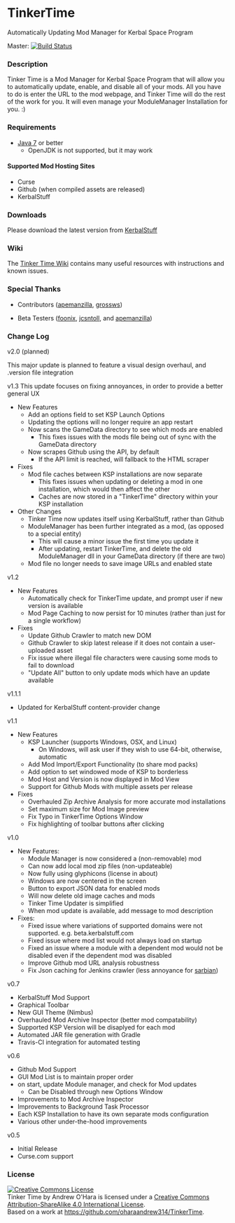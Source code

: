 TinkerTime
==========

Automatically Updating Mod Manager for Kerbal Space Program

Master: [![Build Status](https://travis-ci.org/oharaandrew314/TinkerTime.svg?branch=master)](https://travis-ci.org/oharaandrew314/TinkerTime)

### Description
Tinker Time is a Mod Manager for Kerbal Space Program that will allow you to automatically update, enable, and disable all of your mods.  All you have to do is enter the URL to the mod webpage, and Tinker Time will do the rest of the work for you.  It will even manage your ModuleManager Installation for you. :)

### Requirements
- [Java 7](https://java.com/en/download/index.jsp) or better
  - OpenJDK is not supported, but it may work

#### Supported Mod Hosting Sites
- Curse
- Github (when compiled assets are released)
- KerbalStuff



### Downloads
Please download the latest version from [KerbalStuff](https://kerbalstuff.com/mod/243)

### Wiki
The [Tinker Time Wiki](https://github.com/oharaandrew314/TinkerTime/wiki) contains many useful resources with instructions and known issues.

### Special Thanks
- Contributors ([apemanzilla](https://github.com/apemanzilla), [grossws](https://github.com/grossws))

- Beta Testers ([foonix](https://github.com/foonix), [jcsntoll](https://github.com/jcsntoll), and [apemanzilla](https://github.com/apemanzilla))

### Change Log

v2.0 (planned)

This major update is planned to feature a visual design overhaul, and .version file integration

v1.3
This update focuses on fixing annoyances, in order to provide a better general UX

- New Features
  - Add an options field to set KSP Launch Options
  - Updating the options will no longer require an app restart
  - Now scans the GameData directory to see which mods are enabled
    - This fixes issues with the mods file being out of sync with the GameData directory
  - Now scrapes Github using the API, by default
    - If the API limit is reached, will fallback to the HTML scraper
- Fixes
  - Mod file caches between KSP installations are now separate
    - This fixes issues when updating or deleting a mod in one installation, which would then affect the other
    - Caches are now stored in a "TinkerTime" directory within your KSP installation
- Other Changes
  - Tinker Time now updates itself using KerbalStuff, rather than Github
  - ModuleManager has been further integrated as a mod, (as opposed to a special entity)
    - This will cause a minor issue the first time you update it
    - After updating, restart TinkerTime, and delete the old ModuleManager dll in your GameData directory (if there are two)
  - Mod file no longer needs to save image URLs and enabled state

v1.2
- New Features
  - Automatically check for TinkerTime update, and prompt user if new version is available
  - Mod Page Caching to now persist for 10 minutes (rather than just for a single workflow)
- Fixes
  - Update Github Crawler to match new DOM
  - Github Crawler to skip latest release if it does not contain a user-uploaded asset
  - Fix issue where illegal file characters were causing some mods to fail to download
  - "Update All" button to only update mods which have an update available

v1.1.1
- Updated for KerbalStuff content-provider change

v1.1
- New Features
  - KSP Launcher (supports Windows, OSX, and Linux)
    - On Windows, will ask user if they wish to use 64-bit, otherwise, automatic
  - Add Mod Import/Export Functionality (to share mod packs)
  - Add option to set windowed mode of KSP to borderless
  - Mod Host and Version is now displayed in Mod View
  - Support for Github Mods with multiple assets per release
- Fixes
  - Overhauled Zip Archive Analysis for more accurate mod installations
  - Set maximum size for Mod Image preview
  - Fix Typo in TinkerTime Options Window
  - Fix highlighting of toolbar buttons after clicking

v1.0
- New Features:
  - Module Manager is now considered a (non-removable) mod
  - Can now add local mod zip files (non-updateable)
  - Now fully using glyphicons (license in about)
  - Windows are now centered in the screen
  - Button to export JSON data for enabled mods
  - Will now delete old image caches and mods
  - Tinker Time Updater is simplified
  - When mod update is available, add message to mod description
- Fixes:
  - Fixed issue where variations of supported domains were not supported. e.g. beta.kerbalstuff.com
  - Fixed issue where mod list would not always load on startup
  - Fixed an issue where a module with a dependent mod would not be disabled even
    if the dependent mod was disabled
  - Improve Github mod URL analysis robustness
  - Fix Json caching for Jenkins crawler (less annoyance for [sarbian](https://github.com/sarbian))

v0.7
- KerbalStuff Mod Support
- Graphical Toolbar
- New GUI Theme (Nimbus)
- Overhauled Mod Archive Inspector (better mod compatability)
- Supported KSP Version will be disaplyed for each mod
- Automated JAR file generation with Gradle
- Travis-CI integration for automated testing

v0.6
- Github Mod Support
- GUI Mod List is to maintain proper order
- on start, update Module manager, and check for Mod updates
  - Can be Disabled through new Options Window
- Improvements to Mod Archive Inspector
- Improvements to Background Task Processor
- Each KSP Installation to have its own separate mods configuration
- Various other under-the-hood improvements

v0.5
- Initial Release
- Curse.com support

### License
<a rel="license" href="http://creativecommons.org/licenses/by-sa/4.0/"><img alt="Creative Commons License" style="border-width:0" src="https://i.creativecommons.org/l/by-sa/4.0/88x31.png" /></a><br /><span xmlns:dct="http://purl.org/dc/terms/" href="http://purl.org/dc/dcmitype/InteractiveResource" property="dct:title" rel="dct:type">Tinker Time</span> by <span xmlns:cc="http://creativecommons.org/ns#" property="cc:attributionName">Andrew O'Hara</span> is licensed under a <a rel="license" href="http://creativecommons.org/licenses/by-sa/4.0/">Creative Commons Attribution-ShareAlike 4.0 International License</a>.<br />Based on a work at <a xmlns:dct="http://purl.org/dc/terms/" href="https://github.com/oharaandrew314/TinkerTime" rel="dct:source">https://github.com/oharaandrew314/TinkerTime</a>.
